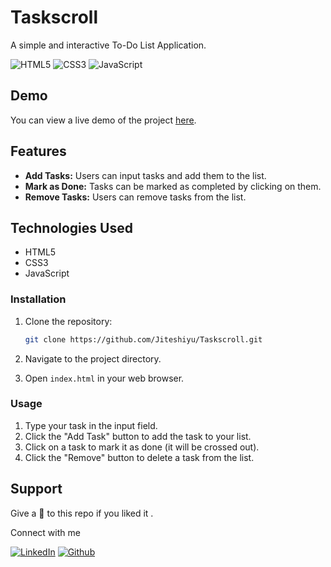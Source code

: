 # Taskscroll

A simple and interactive To-Do List Application.

![HTML5](https://img.shields.io/badge/html5-%23E34F26.svg?style=for-the-badge&logo=html5&logoColor=white)
![CSS3](https://img.shields.io/badge/css3-%231572B6.svg?style=for-the-badge&logo=css3&logoColor=white)
![JavaScript](https://img.shields.io/badge/JavaScript-F7DF1E?style=for-the-badge&logo=javascript&logoColor=black)

## Demo

You can view a live demo of the project [here](https://taskscroll.netlify.app/).

## Features

- **Add Tasks:** Users can input tasks and add them to the list.
- **Mark as Done:** Tasks can be marked as completed by clicking on them.
- **Remove Tasks:** Users can remove tasks from the list.

## Technologies Used

- HTML5
- CSS3
- JavaScript

### Installation

1. Clone the repository:
   ``` bash
   git clone https://github.com/Jiteshiyu/Taskscroll.git
   ```
   
2. Navigate to the project directory.

3. Open `index.html` in your web browser.

### Usage

1. Type your task in the input field.
2. Click the "Add Task" button to add the task to your list.
3. Click on a task to mark it as done (it will be crossed out).
4. Click the "Remove" button to delete a task from the list.

## Support
Give a 🌟 to this repo if you liked it .

Connect with me

[![LinkedIn](https://img.shields.io/static/v1.svg?label=connect&message=@JiteshKumar&color=success&logo=linkedin&style=for-the-badge&logoColor=white&colorA=blue)](https://www.linkedin.com/in/jitesh-kumar-93742a322/) [![Github](https://img.shields.io/static/v1.svg?label=follow&message=@Jiteshiyu&color=grey&logo=github&style=for-the-badge&logoColor=white&colorA=black)](https://www.github.com/Jiteshiyu/)
